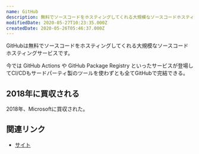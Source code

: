 ```yaml
---
name: GitHub
description: 無料でソースコードをホスティングしてくれる大規模なソースコードホスティングサービス
modifiedDate: 2020-05-27T10:23:35.000Z
createdDate: 2020-05-26T05:46:37.000Z
---
```


GitHubは無料でソースコードをホスティングしてくれる大規模なソースコードホスティングサービスです。

今では GitHub Actions や GitHub Package Registry といったサービスが登場してCI/CDもサードパーティ製のツールを使わずとも全てGitHubで完結できる。

## 2018年に買収される

2018年、Microsoftに買収された。

## 関連リンク

- [サイト](https://github.com)

